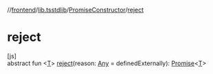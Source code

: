 //[frontend](../../../index.md)/[lib.tsstdlib](../index.md)/[PromiseConstructor](index.md)/[reject](reject.md)

# reject

[js]\
abstract fun &lt;[T](reject.md)&gt; [reject](reject.md)(reason: [Any](https://kotlinlang.org/api/latest/jvm/stdlib/kotlin/-any/index.html) = definedExternally): [Promise](https://kotlinlang.org/api/latest/jvm/stdlib/kotlin.js/-promise/index.html)&lt;[T](reject.md)&gt;
